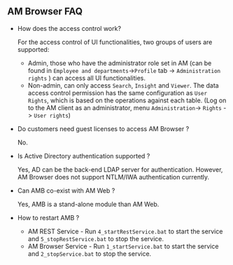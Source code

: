 ## AM Browser FAQ

- How does the access control work?

    For the access control of UI functionalities, two groups of users are supported:
    - Admin, those who have the administrator role set in AM (can be found in `Employee and departments`->`Profile` tab -> `Administration rights` ) can access all UI functionalities.
    - Non-admin, can only access `Search`, `Insight` and `Viewer`.
    The data access control permission has the same configuration as `User Rights`, which is based on the operations against each table. (Log on to the AM client as an administrator, menu `Administration`-> `Rights` -> `User rights`)

- Do customers need guest licenses to access AM Browser ?

    No.

- Is Active Directory authentication supported ?

    Yes, AD can be the back-end LDAP server for authentication. However, AM Browser does not support NTLM/IWA authentication currently.

- Can AMB co-exist with AM Web ?

    Yes, AMB is a stand-alone module than AM Web.

- How to restart AMB ?

    - AM REST Service - Run `4_startRestService.bat` to start the service and `5_stopRestService.bat` to stop the service.
    - AM Browser Service - Run `1_startService.bat` to start the service and `2_stopService.bat` to stop the service.
